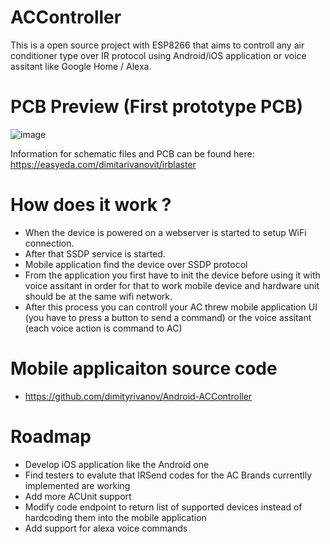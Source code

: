 # ACController
This is a open source project with ESP8266 that aims to controll any air conditioner type over IR protocol using Android/iOS application or voice assitant like Google Home / Alexa.

# PCB Preview (First prototype PCB)
![image](https://i.ibb.co/BCLy09t/Screenshot-2019-08-21-at-23-34-39.png)

Information for schematic files and PCB can be found here: https://easyeda.com/dimitarivanovit/irblaster

# How does it work ?
  * When the device is powered on a webserver is started to setup WiFi connection.
  * After that SSDP service is started.
  * Mobile application find the device over SSDP protocol
  * From the application you first have to init the device before using it with voice assitant in order for that to work mobile device and hardware unit should be at the same wifi network.
  * After this process you can controll your AC threw mobile application UI (you have to press a button to send a command) or the voice assitant (each voice action is command to AC)
 
# Mobile applicaiton source code
  * https://github.com/dimityrivanov/Android-ACController
  
# Roadmap
  * Develop iOS application like the Android one
  * Find testers to evalute that IRSend codes for the AC Brands currentlly implemented are working
  * Add more ACUnit support
  * Modify code endpoint to return list of supported devices instead of hardcoding them into the mobile application
  * Add support for alexa voice commands
  
